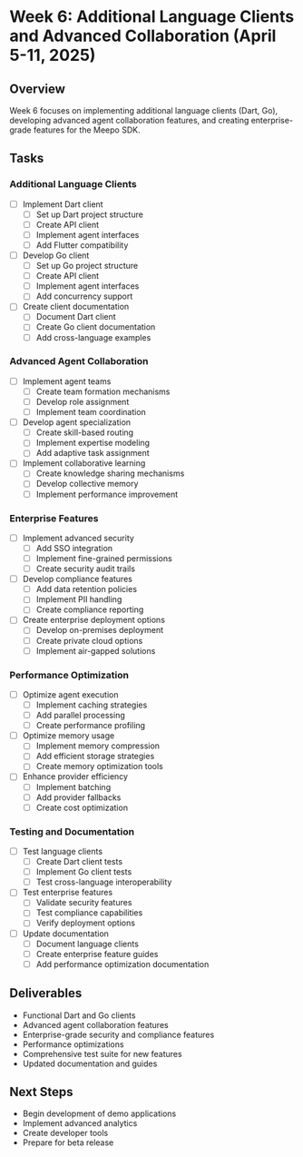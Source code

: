 # Week 6: Additional Language Clients and Advanced Collaboration (April 5-11, 2025)

## Overview
Week 6 focuses on implementing additional language clients (Dart, Go), developing advanced agent collaboration features, and creating enterprise-grade features for the Meepo SDK.

## Tasks

### Additional Language Clients
- [ ] Implement Dart client
  - [ ] Set up Dart project structure
  - [ ] Create API client
  - [ ] Implement agent interfaces
  - [ ] Add Flutter compatibility
- [ ] Develop Go client
  - [ ] Set up Go project structure
  - [ ] Create API client
  - [ ] Implement agent interfaces
  - [ ] Add concurrency support
- [ ] Create client documentation
  - [ ] Document Dart client
  - [ ] Create Go client documentation
  - [ ] Add cross-language examples

### Advanced Agent Collaboration
- [ ] Implement agent teams
  - [ ] Create team formation mechanisms
  - [ ] Develop role assignment
  - [ ] Implement team coordination
- [ ] Develop agent specialization
  - [ ] Create skill-based routing
  - [ ] Implement expertise modeling
  - [ ] Add adaptive task assignment
- [ ] Implement collaborative learning
  - [ ] Create knowledge sharing mechanisms
  - [ ] Develop collective memory
  - [ ] Implement performance improvement

### Enterprise Features
- [ ] Implement advanced security
  - [ ] Add SSO integration
  - [ ] Implement fine-grained permissions
  - [ ] Create security audit trails
- [ ] Develop compliance features
  - [ ] Add data retention policies
  - [ ] Implement PII handling
  - [ ] Create compliance reporting
- [ ] Create enterprise deployment options
  - [ ] Develop on-premises deployment
  - [ ] Create private cloud options
  - [ ] Implement air-gapped solutions

### Performance Optimization
- [ ] Optimize agent execution
  - [ ] Implement caching strategies
  - [ ] Add parallel processing
  - [ ] Create performance profiling
- [ ] Optimize memory usage
  - [ ] Implement memory compression
  - [ ] Add efficient storage strategies
  - [ ] Create memory optimization tools
- [ ] Enhance provider efficiency
  - [ ] Implement batching
  - [ ] Add provider fallbacks
  - [ ] Create cost optimization

### Testing and Documentation
- [ ] Test language clients
  - [ ] Create Dart client tests
  - [ ] Implement Go client tests
  - [ ] Test cross-language interoperability
- [ ] Test enterprise features
  - [ ] Validate security features
  - [ ] Test compliance capabilities
  - [ ] Verify deployment options
- [ ] Update documentation
  - [ ] Document language clients
  - [ ] Create enterprise feature guides
  - [ ] Add performance optimization documentation

## Deliverables
- Functional Dart and Go clients
- Advanced agent collaboration features
- Enterprise-grade security and compliance features
- Performance optimizations
- Comprehensive test suite for new features
- Updated documentation and guides

## Next Steps
- Begin development of demo applications
- Implement advanced analytics
- Create developer tools
- Prepare for beta release
